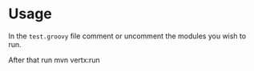 # Usage
In the `test.groovy` file comment or uncomment the modules you wish to run.

After that run mvn vertx:run

